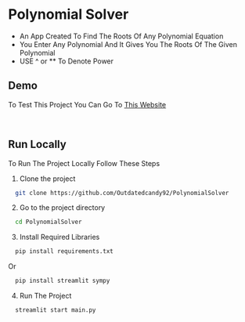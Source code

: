 
# Polynomial Solver

- An App Created To Find The Roots Of Any Polynomial Equation
- You Enter Any Polynomial And It Gives You The Roots Of The Given Polynomial
- USE ^ or ** To Denote Power
## Demo

To Test This Project You Can Go To [This Website](https://polynomialsolver.streamlit.app/)



&emsp;


## Run Locally
To Run The Project Locally Follow These Steps

1. Clone the project

```bash
  git clone https://github.com/Outdatedcandy92/PolynomialSolver
```

2. Go to the project directory

```bash
  cd PolynomialSolver
```

3. Install Required Libraries

```bash
  pip install requirements.txt
```
Or
```bash
  pip install streamlit sympy
```

4. Run The Project

```bash
  streamlit start main.py
```

